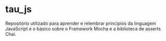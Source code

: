 # tau_js

Repositório utilizado para aprender e relembrar princípios da linguagem JavaScript e o básico sobre o Framework Mocha e a biblioteca de asserts Chai.